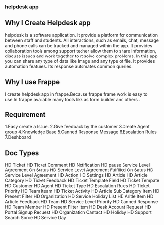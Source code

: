 ### helpdesk app
##  Why I Create Helpdesk app

helpdesk is a software application. It provide a platform for communication between staff and students. All interactions, such as emails, chat, message and phone calls can be tracked and managed within the app. It provides collaboration tools among support techer allow them to share information, discuss issues and work together to resolve complex problems. In this app you can share any type of data like Image and any type of file. It provides automation features. Its response automates common queries.

## Why I use Frappe
I create helpdesk app in frappe.Because frappe frame work is easy to use.In frappe avaliable many tools liks as form builder and others .

## Requirement 
1.Easy create a Issue.
2.Give feedback by the customer
3.Create Agent group
4.Knowledge Base
5.Canned Response Message
6.Escalation Rules
7.Deshboard

## Doc Types
HD Ticket 
HD Ticket Comment
HD Notification 
HD pause Service Level Agreement On Status
HD Service Level Agreement Fulfilled On Satus
HD Service Level Agreement 
HD Action
HD Settings
HD Article
HD Article Category
HD Ticket Feedback
HD Ticket Template Field
HD Ticket Tempate
HD Customer
HD Agent 
HD Ticket Type
HD Escalation Rules
HD Ticket Priority
HD Team Iteam
HD Ticket Activity
HD Article Sub Category Item 
HD Present Filter
HD Organization
HD Service Holiday List
HD Aritle Item
HD Article Feedback
HD Team
HD Service Level Priority
HD Canned Response
HD Team Member
HD Present Filter Item
HD Desk Account Request
HD Portal Signup Request 
HD Organization Cantact
HD Holiday 
HD Support Search Sorce 
HD Service Day



